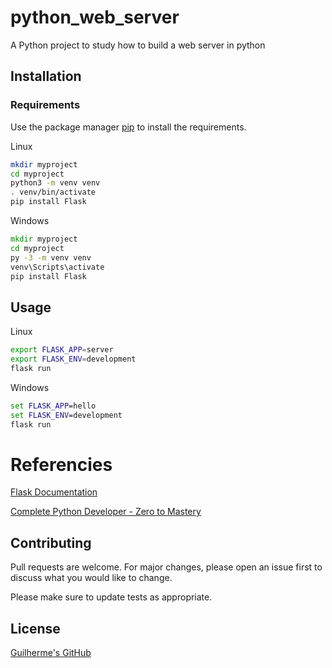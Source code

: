 # python_web_server
A Python project to study how to build a web server in python

## Installation 
### Requirements

Use the package manager [pip](https://pip.pypa.io/en/stable/) to install the requirements.

Linux
```bash
mkdir myproject
cd myproject
python3 -m venv venv
. venv/bin/activate
pip install Flask
```

Windows
```cmd
mkdir myproject
cd myproject
py -3 -m venv venv
venv\Scripts\activate
pip install Flask
```

## Usage

Linux
```bash
export FLASK_APP=server
export FLASK_ENV=development
flask run
```
Windows
```cmd
set FLASK_APP=hello
set FLASK_ENV=development
flask run
```

# Referencies
[Flask Documentation](https://flask.palletsprojects.com/en/2.1.x/)

[Complete Python Developer - Zero to Mastery](https://zerotomastery.io/courses/learn-python/)

## Contributing
Pull requests are welcome. For major changes, please open an issue first to discuss what you would like to change.

Please make sure to update tests as appropriate.

## License
[Guilherme's GitHub](https://github.com/guicfernandes/)